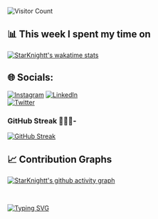 ![Visitor Count](https://profile-counter.glitch.me/StarKnightt/count.svg)
</div>  

## 📊 This week I spent my time on
[![StarKnightt's wakatime stats](https://github-readme-stats.vercel.app/api/wakatime?username=StarKnightt)](https://github.com/anuraghazra/github-readme-stats)

 <!-- Social media accounts --> 
 ## 🌐 Socials:
[![Instagram](https://img.shields.io/badge/Instagram-%23E4405F.svg?logo=Instagram&logoColor=white)](https://instagram.com/starknight__) 
[![LinkedIn](https://img.shields.io/badge/LinkedIn-%230077B5.svg?logo=linkedin&logoColor=white)](https://linkedin.com/in/prasenjitnayak)  
[![Twitter](https://img.shields.io/badge/Twitter-%231DA1F2.svg?logo=Twitter&logoColor=white)](https://twitter.com/Star_Knight12) 
 
 <!-- Github Stats -->
 ### GitHub Streak 🧑🏻‍💻-
  [![GitHub Streak](https://streak-stats.demolab.com?user=StarKnightt&theme=neon)](https://git.io/streak-stats)
                                                                                                                                                                       


<!-- Contribution Graph -->
## 📈 Contribution Graphs
[![StarKnightt's github activity graph](https://github-readme-activity-graph.vercel.app/graph?username=StarKnightt&theme=high-contrast)](https://github.com/StarKnightt/github-readme-activity-graph)
  
   <br/>  

  [![Typing SVG](https://readme-typing-svg.demolab.com?font=Lucida+Sans&size=25&pause=1000&color=31F7E1&width=435&lines=Have+a+Great+Day+%F0%9F%A5%B0;You+are+a+beautiful+Person+%F0%9F%98%84)](https://git.io/typing-svg)
  
  
<!-- End of the README files :) --!>
